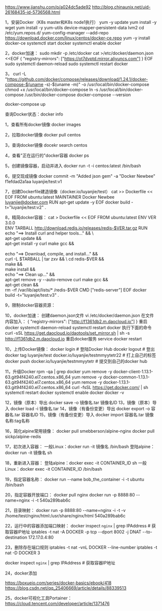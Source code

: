 https://www.jianshu.com/p/a024dc5ade92
http://blog.chinaunix.net/uid-26168435-id-5736568.html

1，安装Docker（K8s master和K8s node1执行）
yum -y update
yum install -y wget
yum install -y yum-utils device-mapper-persistent-data lvm2
cd /etc/yum.repos.d/
yum-config-manager --add-repo https://download.docker.com/linux/centos/docker-ce.repo
yum -y install docker-ce
systemctl start docker
systemctl enable docker

2，docker加速：
sudo mkdir -p /etc/docker
cat >/etc/docker/daemon.json <<EOF
{
  "registry-mirrors": ["https://ot7dvptd.mirror.aliyuncs.com"]
}
EOF
sudo systemctl daemon-reload
sudo systemctl restart docker

3，
curl -L "https://github.com/docker/compose/releases/download/1.24.1/docker-compose-$(uname -s)-$(uname -m)" -o /usr/local/bin/docker-compose
chmod +x /usr/local/bin/docker-compose
ln -s /usr/local/bin/docker-compose /usr/bin/docker-compose
docker-compose --version

docker-compose up

查询Docker状态：docker info

1，查看所有docker镜像
docker images

2，拉取docker镜像
docker pull centos

3，查询docker镜像
docekr search centos

4，查看"正在运行的"docker容器
docker ps

5，创建镜像容器，启动并进入
docker run -t -i centos:latest /bin/bash

6，提交现成镜像
docker commit -m "Added json gem" -a "Docker Newbee" f1efdad2a1aa luyanjie/test:v1

7，创建Dockerfile建造镜像（docker.io/luyanjie/test）
cat >> Dockerfile << EOF
FROM ubuntu:latest
MAINTAINER Docker Newbee <luyanjie@docker.com>
RUN apt-get update -y
EOF
docker build -t="luyanjie/test:v2" .

8，精简docker容器：
cat > Dockerfile << EOF
FROM ubuntu:latest
ENV VER     3.0.0  
ENV TARBALL http://download.redis.io/releases/redis-$VER.tar.gz
RUN echo "==> Install curl and helper tools..."  && \  
    apt-get update                      && \
    apt-get install -y  curl make gcc   && \
    \
    echo "==> Download, compile, and install..."  && \
    curl -L $TARBALL | tar zxv  && \
    cd redis-$VER               && \
    make                        && \
    make install                && \
    echo "==> Clean up..."  && \
    apt-get remove -y --auto-remove curl make gcc  && \
    apt-get clean                                  && \
    rm -rf /var/lib/apt/lists/*  /redis-$VER
CMD ["redis-server"]
EOF
docker build -t="luyanjie/test:v3" .

9，限制docker容器资源：

10，docker加速：
创建daemon.json文件
vi /etc/docker/daemon.json
在文件内容加入：
{
    "registry-mirrors": ["http://f1361db2.m.daocloud.io"]
}
重启docker
systemctl daemon-reload
systemctl restart docker
执行下面的命令
curl -sSL https://get.daocloud.io/daotools/set_mirror.sh | sh -s http://f1361db2.m.daocloud.io
重启docker服务
service docker restart



10，上传Docker镜像：
docker login  # 登陆Docker Hub
docekr logout # 登出
docker tag luyanjie/test docker.io/luyanjie/testmmyytetr22 # 打上自己的标签
docker push docker.io/luyanjie/testmmyytetr # 提交到自己的docker hub

11，升级Docker
rpm -qa | grep docker
yum remove -y docker-client-1.13.1-63.git94f4240.el7.centos.x86_64
yum remove -y docker-common-1.13.1-63.git94f4240.el7.centos.x86_64
yum remove -y docker-1.13.1-63.git94f4240.el7.centos.x86_64
curl -fsSL https://get.docker.com/ | sh
systemctl restart docker
systemctl enable docker
docker -v

12，镜像（原本）导出
docker save -o 镜像名.tar 镜像名ID
13，镜像（原本）导入
docker load -i 镜像名.tar
14，镜像（有备份变更）导出
docker export -o 容器名.tar 容器名ID
15，镜像（有备份变更）导入
docker import 容器名.tar 镜像名称:tag名称

16，简化alpine常用镜像：
docker pull smebberson/alpine-nginx
docker pull sickp/alpine-redis

17，初次进入容器：
一般Linux：docker run -it 镜像名 /bin/bash
登陆alpine：docker run -it 镜像名 sh

18，重新进入容器：
登陆alpine：docker exec -it CONTAINER_ID sh
一般Linux：docker exec -it CONTAINER_ID /bin/bash

19，指定容器名称：
docker run --name bob_the_container -i -t ubuntu /bin/bash  

20，指定容器开放端口：
docker pull nginx
docker run -p 8888:80  --name=nginx -i -t 540a289bab6c

21，目录映射：
docker run -p 8888:80  --name=nginx -i -t -v /home/test/nginx/html:/usr/share/nginx/html 540a289bab6c 

22，运行中的容器添加端口映射：
docker inspect `nginx` | grep IPAddress  #  获取容器IP地址
iptables -t nat -A  DOCKER -p tcp --dport 8002 -j DNAT --to-destination 172.17.0.4:80

23，删除存在端口规则
iptables -t nat -vnL DOCKER --line-number
iptables -t nat -D DOCKER 3

docker inspect `nginx` | grep IPAddress  #  获取容器IP地址

24，docker添加

https://boxueio.com/series/docker-basics/ebook/418
https://blog.csdn.net/qq_25406669/article/details/88339513

25，docker可视化工具Portainer：https://cloud.tencent.com/developer/article/1371476
